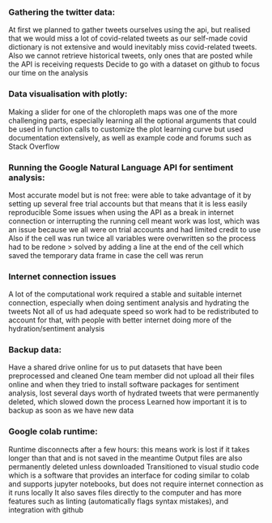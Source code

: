 ### Gathering the twitter data: 
At first we planned to gather tweets ourselves using the api, but realised that we would miss a lot of covid-related tweets as our self-made covid dictionary is not extensive and would inevitably miss covid-related tweets. Also we cannot retrieve historical tweets, only ones that are posted while the API is receiving requests
Decide to go with a dataset on github to focus our time on the analysis

### Data visualisation with plotly:
Making a slider for one of the chloropleth maps was one of the more challenging parts, especially learning all the optional arguments that could be used in function calls to customize the plot
learning curve but used documentation extensively, as well as example code and forums such as Stack Overflow

### Running the Google Natural Language API for sentiment analysis:
Most accurate model but is not free: were able to take advantage of it by setting up several free  trial accounts but that means that it is less easily reproducible
Some issues when using the API as a break in internet connection or interrupting the running cell meant work was lost, which was an issue because we all were on trial accounts and had limited credit to use
Also if the cell was run twice all variables were overwritten so the process had to be redone > solved by adding a line at the end of the cell which saved the temporary data frame in case the cell was rerun

### Internet connection issues
A lot of the computational work required a stable and suitable internet connection, especially when doing sentiment analysis and hydrating the tweets
Not all of us had adequate speed so work had to be redistributed to account for that, with people with better internet doing more of the hydration/sentiment analysis

### Backup data:
Have a shared drive online for us to put datasets that have been preprocessed and cleaned
One team member did not upload all their files online and when they tried to install software packages for sentiment analysis, lost several days worth of hydrated tweets that were permanently deleted, which slowed down the process
Learned how important it is to backup as soon as we have new data

### Google colab runtime:
Runtime disconnects after a few hours: this means work is lost if it takes longer than that and is not saved in the meantime
Output files are also permanently deleted unless downloaded
Transitioned to visual studio code which is a software that provides an interface for coding similar to colab and supports jupyter notebooks, but does not require internet connection as it runs locally
It also saves files directly to the computer and has more features such as linting (automatically flags syntax mistakes), and integration with github

